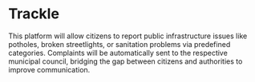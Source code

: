 # Trackle
 This platform will allow citizens to report public infrastructure issues like potholes, broken streetlights, or sanitation  problems via predefined categories. Complaints will be automatically sent to the respective municipal council, bridging  the gap between citizens and authorities to improve communication.

